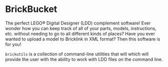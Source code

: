 BrickBucket
===========
The perfect LEGO® Digital Designer (LDD) complement software! Ever wonder how
you can keep track of all of your parts, models, instructions, etc. without
needing to go to all different kinds of places? Have you ever wanted to upload
a model to Bricklink in XML format? Then this software is for you!

`brickutils` is a collection of command-line utilities that will which will
provide the user with the ability to work with LDD files on the command line.

